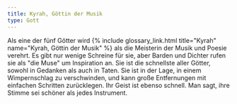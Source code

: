 ```yaml
---
title: Kyrah, Göttin der Musik
type: Gott
---
```


Als eine der fünf Götter wird {% include glossary_link.html title="Kyrah" name="Kyrah, Göttin der Musik" %} als die Meisterin der Musik und Poesie
verehrt. Es gibt nur wenige Schreine für sie, aber Barden und Dichter rufen sie
als "die Muse" um Inspiration an. Sie ist die schnellste aller Götter, sowohl in
Gedanken als auch in Taten. Sie ist in der Lage, in einem Wimpernschlag zu
verschwinden, und kann große Entfernungen mit einfachen Schritten zurücklegen.
Ihr Geist ist ebenso schnell. Man sagt, ihre Stimme sei schöner als jedes
Instrument.
